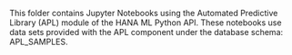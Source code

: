 This folder contains Jupyter Notebooks using the Automated Predictive Library (APL) module of the HANA ML Python API.
These notebooks use data sets provided with the APL component under the database schema: APL_SAMPLES.